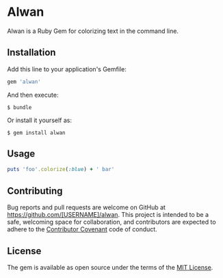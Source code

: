 # Alwan

Alwan is a Ruby Gem for colorizing text in the command line.

## Installation

Add this line to your application's Gemfile:

```ruby
gem 'alwan'
```

And then execute:

    $ bundle

Or install it yourself as:

    $ gem install alwan

## Usage

```ruby
puts 'foo'.colorize(:blue) + ' bar'
```

## Contributing

Bug reports and pull requests are welcome on GitHub at
https://github.com/[USERNAME]/alwan. This project is intended to be a safe,
welcoming space for collaboration, and contributors are expected to adhere to
the [Contributor Covenant](http://contributor-covenant.org) code of conduct.


## License

The gem is available as open source under the terms of the [MIT License](http://opensource.org/licenses/MIT).
